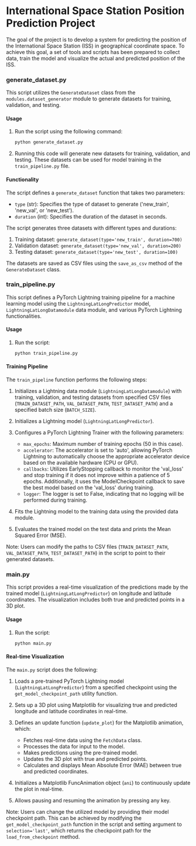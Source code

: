# International Space Station Position Prediction Project

The goal of the project is to develop a system for predicting the position of the International Space Station (ISS) in geographical coordinate space. To achieve this goal, a set of tools and scripts has been prepared to collect data, train the model and visualize the actual and predicted position of the ISS.

### generate_dataset.py

This script utilizes the `GenerateDataset` class from the `modules.dataset_generator` module to generate datasets for training, validation, and testing.

#### Usage

1. Run the script using the following command:

    ```bash
    python generate_dataset.py
    ```

2. Running this code will generate new datasets for training, validation, and testing. These datasets can be used for model training in the `train_pipeline.py` file.

#### Functionality

The script defines a `generate_dataset` function that takes two parameters:
- `type` (str): Specifies the type of dataset to generate ('new_train', 'new_val', or 'new_test').
- `duration` (int): Specifies the duration of the dataset in seconds.

The script generates three datasets with different types and durations:
1. Training dataset: `generate_dataset(type='new_train', duration=700)`
2. Validation dataset: `generate_dataset(type='new_val', duration=200)`
3. Testing dataset: `generate_dataset(type='new_test', duration=100)`

The datasets are saved as CSV files using the `save_as_csv` method of the `GenerateDataset` class.

### train_pipeline.py

This script defines a PyTorch Lightning training pipeline for a machine learning model using the `LightningLatLongPredictor` model, `LightningLatLongDatamodule` data module, and various PyTorch Lightning functionalities.

#### Usage

1. Run the script:

    ```bash
    python train_pipeline.py
    ```

#### Training Pipeline

The `train_pipeline` function performs the following steps:

1. Initializes a Lightning data module (`LightningLatLongDatamodule`) with training, validation, and testing datasets from specified CSV files (`TRAIN_DATASET_PATH`, `VAL_DATASET_PATH`, `TEST_DATASET_PATH`) and a specified batch size (`BATCH_SIZE`).

2. Initializes a Lightning model (`LightningLatLongPredictor`).

3. Configures a PyTorch Lightning Trainer with the following parameters:
   - `max_epochs`: Maximum number of training epochs (50 in this case).
   - `accelerator`: The accelerator is set to 'auto', allowing PyTorch Lightning to automatically choose the appropriate accelerator device based on the available hardware (CPU or GPU).
   - `callbacks`: Utilizes EarlyStopping callback to monitor the 'val_loss' and stop training if it does not improve within a patience of 5 epochs. Additionally, it uses the ModelCheckpoint callback to save the best model based on the 'val_loss' during training.
   - `logger`: The logger is set to False, indicating that no logging will be performed during training.

4. Fits the Lightning model to the training data using the provided data module.

5. Evaluates the trained model on the test data and prints the Mean Squared Error (MSE).

Note: Users can modify the paths to CSV files (`TRAIN_DATASET_PATH`, `VAL_DATASET_PATH`, `TEST_DATASET_PATH`) in the script to point to their generated datasets.

### main.py

This script provides a real-time visualization of the predictions made by the trained model (`LightningLatLongPredictor`) on longitude and latitude coordinates. The visualization includes both true and predicted points in a 3D plot.

#### Usage

1. Run the script:

    ```bash
    python main.py
    ```

#### Real-time Visualization

The `main.py` script does the following:

1. Loads a pre-trained PyTorch Lightning model (`LightningLatLongPredictor`) from a specified checkpoint using the `get_model_checkpoint_path` utility function.

2. Sets up a 3D plot using Matplotlib for visualizing true and predicted longitude and latitude coordinates in real-time.

3. Defines an update function (`update_plot`) for the Matplotlib animation, which:
   - Fetches real-time data using the `FetchData` class.
   - Processes the data for input to the model.
   - Makes predictions using the pre-trained model.
   - Updates the 3D plot with true and predicted points.
   - Calculates and displays Mean Absolute Error (MAE) between true and predicted coordinates.

4. Initializes a Matplotlib FuncAnimation object (`ani`) to continuously update the plot in real-time.

5. Allows pausing and resuming the animation by pressing any key.

Note: Users can change the utilized model by providing their model checkpoint path. This can be achieved by modifying the `get_model_checkpoint_path` function in the script and setting argument to `selection='last'`, which returns the checkpoint path for the `load_from_checkpoint` method.